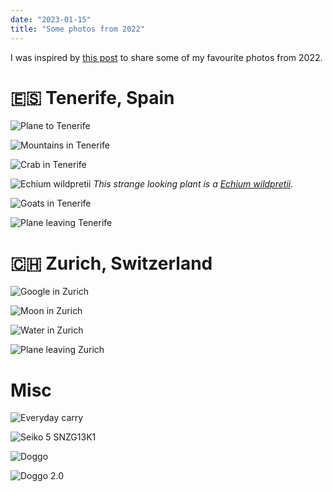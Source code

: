 ```yaml
---
date: "2023-01-15"
title: "Some photos from 2022"
---
```


I was inspired by [this post](https://tiramisu.bearblog.dev/2021-photos/) to share some of my favourite photos from 2022.

# 🇪🇸 Tenerife, Spain

![Plane to Tenerife](../assets/tenerife-plane.jpg "Plane to Tenerife")

![Mountains in Tenerife](../assets/tenerife-mountains.jpg "Mountains in Tenerife")

![Crab in Tenerife](../assets/tenerife-crab.jpg "Crab in Tenerife")

![Echium wildpretii](../assets/tenerife-plant.jpg "Echium wildpretii")
_This strange looking plant is a [Echium wildpretii](../assets/https://en.wikipedia.org/wiki/Echium_wildpretii)._

![Goats in Tenerife](../assets/tenerife-goats.jpg "Goats in Tenerife")

![Plane leaving Tenerife](../assets/tenerife-plane2.jpg "Plane leaving Tenerife")

# 🇨🇭 Zurich, Switzerland

![Google in Zurich](../assets/zurich-google.jpg "Google in Zurich")

![Moon in Zurich](../assets/zurich-moon.jpg "Moon in Zurich")

![Water in Zurich](../assets/zurich-water.jpg "Water in Zurich")

![Plane leaving Zurich](../assets/zurich-plane.jpg "Plane leaving Zurich")

# Misc

![Everyday carry](../assets/edc-2022.jpg "Everyday carry")

![Seiko 5 SNZG13K1](../assets/seiko.jpg "Seiko 5 SNZG13K1")

![Doggo](../assets/dog1.jpg "Doggo")

![Doggo 2.0](../assets/dog2.jpg "Doggo 2.0")

